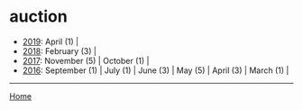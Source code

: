 # auction

  * [2019](./auction-2019.md): 
      April (1) | 
  * [2018](./auction-2018.md): 
      February (3) | 
  * [2017](./auction-2017.md): 
      November (5) | 
      October (1) | 
  * [2016](./auction-2016.md): 
      September (1) | 
      July (1) | 
      June (3) | 
      May (5) | 
      April (3) | 
      March (1) | 

----

[Home](../)

